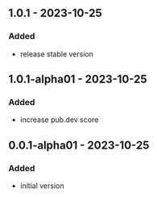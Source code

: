## 1.0.1 - 2023-10-25
### Added
- release stable version

## 1.0.1-alpha01 - 2023-10-25
### Added
- increase pub.dev score

## 0.0.1-alpha01 - 2023-10-25
### Added
- initial version
